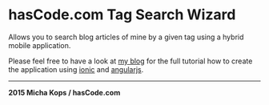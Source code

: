 # hasCode.com Tag Search Wizard

Allows you to search blog articles of mine by a given tag using a hybrid mobile application.

Please feel free to have a look at [my blog] for the full tutorial how to create the application using [ionic] and [angularjs].

----

**2015 Micha Kops / hasCode.com**

   [my blog]:http://www.hascode.com/
   [ionic]:http://ionicframework.com/
   [angularjs]:https://angularjs.org/
